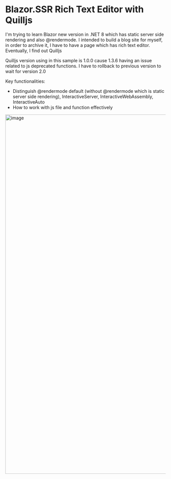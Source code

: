 # Blazor.SSR Rich Text Editor with Quilljs

I'm trying to learn Blazor new version in .NET 8 which has static server side rendering and also @rendermode. 
I intended to build a blog site for myself, in order to archive it, I have to have a page which has rich text editor.
Eventually, I find out Quilljs

Quilljs version using in this sample is 1.0.0 cause 1.3.6 having an issue related to js deprecated functions. I have to rollback to previous version to wait for version 2.0

Key functionalities:
- Distinguish @rendermode default (without @rendermode which is static server side rendering), InteractiveServer, InteractiveWebAssembly, InteractiveAuto
- How to work with js file and function effectively

<img width="1127" alt="image" src="https://github.com/chuannguyen1208/Blazor.SSR/assets/93895222/4fe6c5d9-84d8-4a0a-9d9d-1200f2dd9620">

